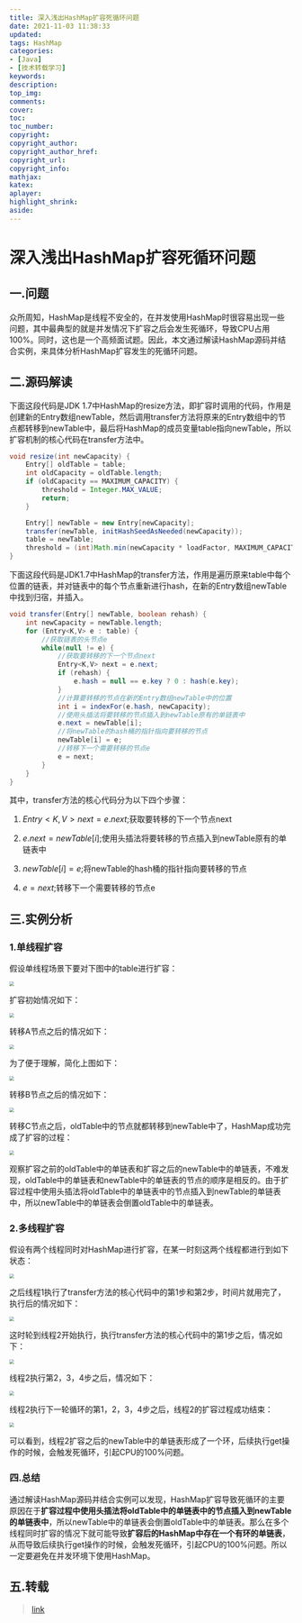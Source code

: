 ```yaml
---
title: 深入浅出HashMap扩容死循环问题
date: 2021-11-03 11:38:33
updated:
tags: HashMap
categories:
- [Java]
- [技术转载学习]
keywords: 
description:
top_img:
comments:
cover:
toc:
toc_number:
copyright:
copyright_author:
copyright_author_href:
copyright_url:
copyright_info:
mathjax:
katex:
aplayer:
highlight_shrink:
aside:
---
```


# 深入浅出HashMap扩容死循环问题

## 一.问题

众所周知，HashMap是线程不安全的，在并发使用HashMap时很容易出现一些问题，其中最典型的就是并发情况下扩容之后会发生死循环，导致CPU占用100%。同时，这也是一个高频面试题。因此，本文通过解读HashMap源码并结合实例，来具体分析HashMap扩容发生的死循环问题。

## 二.源码解读

下面这段代码是JDK 1.7中HashMap的resize方法，即扩容时调用的代码，作用是创建新的Entry数组newTable，然后调用transfer方法将原来的Entry数组中的节点都转移到newTable中，最后将HashMap的成员变量table指向newTable，所以扩容机制的核心代码在transfer方法中。

```java
void resize(int newCapacity) {
    Entry[] oldTable = table;
    int oldCapacity = oldTable.length;
    if (oldCapacity == MAXIMUM_CAPACITY) {
        threshold = Integer.MAX_VALUE;
        return;
    }

    Entry[] newTable = new Entry[newCapacity];
    transfer(newTable, initHashSeedAsNeeded(newCapacity));
    table = newTable;
    threshold = (int)Math.min(newCapacity * loadFactor, MAXIMUM_CAPACITY + 1);
}
```

下面这段代码是JDK1.7中HashMap的transfer方法，作用是遍历原来table中每个位置的链表，并对链表中的每个节点重新进行hash，在新的Entry数组newTable中找到归宿，并插入。

```java
void transfer(Entry[] newTable, boolean rehash) {
    int newCapacity = newTable.length;
    for (Entry<K,V> e : table) {
        //获取链表的头节点e
        while(null != e) {
            //获取要转移的下一个节点next
            Entry<K,V> next = e.next;
            if (rehash) {
                e.hash = null == e.key ? 0 : hash(e.key);
            }
            //计算要转移的节点在新的Entry数组newTable中的位置
            int i = indexFor(e.hash, newCapacity);
            //使用头插法将要转移的节点插入到newTable原有的单链表中
            e.next = newTable[i];
            //将newTable的hash桶的指针指向要转移的节点
            newTable[i] = e;
            //转移下一个需要转移的节点e
            e = next;
        }
    }
}
```

其中，transfer方法的核心代码分为以下四个步骤：

1. $Entry<K,V> next = e.next;$获取要转移的下一个节点next

2. $e.next = newTable[i];$使用头插法将要转移的节点插入到newTable原有的单链表中
3. $newTable[i] = e;$将newTable的hash桶的指针指向要转移的节点
4.  $e = next;$转移下一个需要转移的节点e

## 三.实例分析

### 1.单线程扩容

假设单线程场景下要对下图中的table进行扩容：

<img src="https://cdn.jsdelivr.net/gh/mbfjllybl/pictures-bed/202111031020496.webp" style="zoom:50%;" />

扩容初始情况如下：

<img src="https://cdn.jsdelivr.net/gh/mbfjllybl/pictures-bed/202111031021222.webp" style="zoom:50%;" />

转移A节点之后的情况如下：

<img src="https://cdn.jsdelivr.net/gh/mbfjllybl/pictures-bed/202111031021746.webp" style="zoom:50%;" />

为了便于理解，简化上图如下：

<img src="https://cdn.jsdelivr.net/gh/mbfjllybl/pictures-bed/202111031022474.webp" style="zoom:50%;" />

转移B节点之后的情况如下：

<img src="https://cdn.jsdelivr.net/gh/mbfjllybl/pictures-bed/202111031022709.webp" style="zoom:50%;" />

转移C节点之后，oldTable中的节点就都转移到newTable中了，HashMap成功完成了扩容的过程：

<img src="https://cdn.jsdelivr.net/gh/mbfjllybl/pictures-bed/202111031022063.webp" style="zoom:50%;" />

观察扩容之前的oldTable中的单链表和扩容之后的newTable中的单链表，不难发现，oldTable中的单链表和newTable中的单链表的节点的顺序是相反的。由于扩容过程中使用头插法将oldTable中的单链表中的节点插入到newTable的单链表中，所以newTable中的单链表会倒置oldTable中的单链表。

### 2.多线程扩容

假设有两个线程同时对HashMap进行扩容，在某一时刻这两个线程都进行到如下状态：

<img src="https://cdn.jsdelivr.net/gh/mbfjllybl/pictures-bed/202111031023378.webp" style="zoom:50%;" />

之后线程1执行了transfer方法的核心代码中的第1步和第2步，时间片就用完了，执行后的情况如下：

<img src="https://cdn.jsdelivr.net/gh/mbfjllybl/pictures-bed/202111031024439.webp" style="zoom:50%;" />

这时轮到线程2开始执行，执行transfer方法的核心代码中的第1步之后，情况如下：

<img src="https://cdn.jsdelivr.net/gh/mbfjllybl/pictures-bed/202111031024391.webp" style="zoom:50%;" />

线程2执行第2，3，4步之后，情况如下：

<img src="https://cdn.jsdelivr.net/gh/mbfjllybl/pictures-bed/202111031024250.webp" style="zoom:50%;" />

线程2执行下一轮循环的第1，2，3，4步之后，线程2的扩容过程成功结束：

<img src="https://cdn.jsdelivr.net/gh/mbfjllybl/pictures-bed/202111031025063.webp" style="zoom:50%;" />

可以看到，线程2扩容之后的newTable中的单链表形成了一个环，后续执行get操作的时候，会触发死循环，引起CPU的100%问题。

### 四.总结

通过解读HashMap源码并结合实例可以发现，HashMap扩容导致死循环的主要原因在于**扩容过程中使用头插法将oldTable中的单链表中的节点插入到newTable的单链表中**，所以newTable中的单链表会倒置oldTable中的单链表。那么在多个线程同时扩容的情况下就可能导致**扩容后的HashMap中存在一个有环的单链表**，从而导致后续执行get操作的时候，会触发死循环，引起CPU的100%问题。所以一定要避免在并发环境下使用HashMap。

## 五.转载

> [link](https://www.jianshu.com/p/4d1cad21853b?utm_campaign=hugo)

